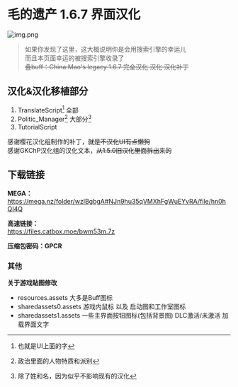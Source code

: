 # 毛的遗产 1.6.7 界面汉化

![img.png](https://i.postimg.cc/MGjnDN8j/img.png)

> 如果你发现了这里，这大概说明你是会用搜索引擎的幸运儿  
> 而且本页面幸运的被搜索引擎收录了  
> ~~叠buff：China:Mao's legacy 1.6.7 完全汉化 汉化 汉化补丁~~  

## 汉化&汉化移植部分  
1. TranslateScript[^1]  全部
2. Politic_Manager[^2]  大部分[^3]
3. TutorialScript

感谢樱花汉化组制作的补丁，~~就是不汉化UI有点懒狗~~  
感谢GKChP汉化组的汉化文本，~~从1.5.0旧汉化里面拆出来的~~

## 下载链接

**MEGA：**  
https://mega.nz/folder/wzlBgbgA#NJn9hu35qVMXhFgWuEYvRA/file/hn0hQI4Q


**高速链接：**  
https://files.catbox.moe/bwm53m.7z  


**压缩包密码：GPCR**  

### 其他
**关于游戏贴图修改**
- resources.assets 大多是Buff图标
- sharedassets0.assets 游戏内鼠标 以及 启动图和工作室图标
- sharedassets1.assets 一些主界面按钮图标(包括背景图) DLC激活/未激活 加载界面文字

[^1]: 也就是UI上面的字  
[^2]: 政治里面的人物特质和派别
[^3]: 除了姓和名，因为似乎不影响现有的汉化
